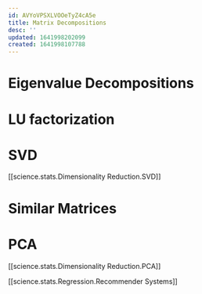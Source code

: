 ```yaml
---
id: AVYoVPSXLVOOeTyZ4cA5e
title: Matrix Decompositions
desc: ''
updated: 1641998202099
created: 1641998107788
---
```

# Eigenvalue Decompositions

# LU factorization

# SVD
[[science.stats.Dimensionality Reduction.SVD]]

# Similar Matrices

# PCA
[[science.stats.Dimensionality Reduction.PCA]]

[[science.stats.Regression.Recommender Systems]]